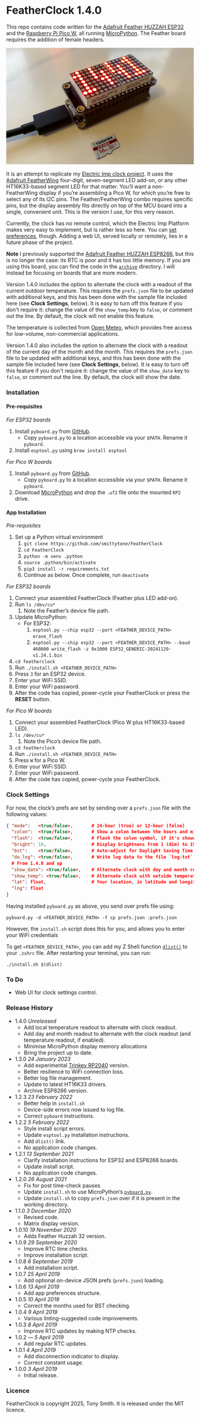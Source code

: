 # FeatherClock 1.4.0 #

This repo contains code written for the [Adafruit Feather HUZZAH ESP32](https://www.adafruit.com/product/3405) and the [Raspberry Pi Pico W](https://datasheets.raspberrypi.com/picow/pico-w-datasheet.pdf), all running [MicroPython](http://micropython.org/). The Feather board requires the addition of female headers.

![FeatherClock Matrix](./images/img_0420@2x.webp)

It is an attempt to replicate my [Electric Imp clock project](https://github.com/smittytone/Clock). It uses the [Adafruit FeatherWing](https://learn.adafruit.com/adafruit-7-segment-led-featherwings/overview) four-digit, seven-segment LED add-on, or any other HT16K33-based segment LED for that matter. You’ll want a non-FeatherWing display if you’re assembling a Pico W, for which you’re free to select any of its I2C pins. The Feather/FeatherWing combo requires specific pins, but the display assembly fits directly on top of the MCU board into a single, convenient unit. This is the version I use, for this very reason.

Currently, the clock has no remote control, which the Electric Imp Platform makes very easy to implement, but is rather less so here. You can [set preferences](#clock-settings), though. Adding a web UI, served locally or remotely, lies in a future phase of the project.

**Note** I previously supported the [Adafruit Feather HUZZAH ESP8266](https://www.adafruit.com/product/2821), but this is no longer the case: its RTC is poor and it has too little memory. If you are using this board, you can find the code in the [`archive`](/archive) directory. I will instead be focusing on boards that are more modern.

Version 1.4.0 includes the option to alternate the clock with a readout of the current outdoor temperature. This requires the `prefs.json` file to be updated with additional keys, and this has been done with the sample file included here (see **Clock Settings**, below). It is easy to turn off this feature if you don't require it: change the value of the `show_temp` key to `false`, or comment out the line. By default, the clock will not enable this feature.

The temperature is collected from [Open Meteo](https://open-meteo.com/), which provides free access for low-volume, non-commercial applications.

Version 1.4.0 also includes the option to alternate the clock with a readout of the current day of the month and the month. This requires the `prefs.json` file to be updated with additional keys, and this has been done with the sample file included here (see **Clock Settings**, below). It is easy to turn off this feature if you don't require it: change the value of the `show_date` key to `false`, or comment out the line. By default, the clock will show the date.

### Installation ###

#### Pre-requisites ####

*For ESP32 boards*

1. Install `pyboard.py` from [GitHub](https://github.com/micropython/micropython/blob/master/tools/pyboard.py).
    * Copy `pyboard.py` to a location accessible via your `$PATH`. Rename it `pyboard`.
1. Install `esptool.py` using `brew install esptool`

*For Pico W boards*

1. Install `pyboard.py` from [GitHub](https://github.com/micropython/micropython/blob/master/tools/pyboard.py).
    * Copy `pyboard.py` to a location accessible via your `$PATH`. Rename it `pyboard`.
1. Download [MicroPython](https://micropython.org/resources/firmware/ADAFRUIT_QTPY_RP2040-20220618-v1.19.1.uf2) and drop the `.uf2` file onto the mounted `RP2` drive.

#### App Installation ####

*Pre-requisites*

1. Set up a Python virtual environment
    1. `git clone https://github.com/smittytone/FeatherClock`
    1. `cd FeatherClock`
    1. `python -m venv .python`
    1. `source .python/bin/activate`
    1. `pip3 install -r requirements.txt`
    1. Continue as below. Once complete, run `deactivate`

*For ESP32 boards*

1. Connect your assembled FeatherClock (Feather plus LED add-on).
1. Run `ls /dev/cu*`
    1. Note the Feather’s device file path.
1. Update MicroPython:
    * For ESP32:
        1. `esptool.py --chip esp32 --port <FEATHER_DEVICE_PATH> erase_flash`
        1. `esptool.py --chip esp32 --port <FEATHER_DEVICE_PATH> --baud 460800 write_flash -z 0x1000 ESP32_GENERIC-20241129-v1.24.1.bin`
1. `cd featherclock`
1. Run `./install.sh <FEATHER_DEVICE_PATH>`
1. Press `3` for an ESP32 device.
1. Enter your WiFi SSID.
1. Enter your WiFi password.
1. After the code has copied, power-cycle your FeatherClock or press the **RESET** button.

*For Pico W boards*

1. Connect your assembled FeatherClock (Pico W plus HT16K33-based LED).
1. `ls /dev/cu*`
    1. Note the Pico’s device file path.
1. `cd featherclock`
1. Run `./install.sh <FEATHER_DEVICE_PATH>`
1. Press `W` for a Pico W.
1. Enter your WiFi SSID.
1. Enter your WiFi password.
1. After the code has copied, power-cycle your FeatherClock.

### Clock Settings ###

For now, the clock’s prefs are set by sending over a `prefs.json` file with the following values:

```json
{ "mode":   <true/false>,       # 24-hour (true) or 12-hour (false)
  "colon":  <true/false>,       # Show a colon between the hours and minutes readouts
  "flash":  <true/false>,       # Flash the colon symbol, if it's shown
  "bright": 10,                 # Display brightness from 1 (dim) to 15 (bright)
  "bst":    <true/false>,       # Auto-adjust for Daylight Saving Time
  "do_log": <true/false>,       # Write log data to the file `log.txt` on the device
  # From 1.4.0 and up
  "show_date": <true/false>,    # Alternate clock with day and month readout
  "show_temp": <true/false>,    # Alternate clock with outside temperature
  "lat": float,                 # Your location, in latitude and longitude
  "lng": float
}
```

Having installed `pyboard.py` as above, you send over prefs file using:

```shell
pyboard.py -d <FEATHER_DEVICE_PATH> -f cp prefs.json :prefs.json
```

However, the `install.sh` script does this for you, and allows you to enter your WiFi credentials

To get `<FEATHER_DEVICE_PATH>`, you can add my Z Shell function [`dlist()`](https://gist.github.com/smittytone/15d00976df5b702debdcb3a8ae8f5bae) to your `.zshrc` file. After restarting your terminal, you can run:

```shell
./install.sh $(dlist)
```

### To Do ###

- Web UI for clock settings control.

### Release History ###

- 1.4.0 *Unreleased*
    - Add local temperature readout to alternate with clock readout.
    - Add day and month readout to alternate with the clock readout (and temperature readout, if enabled).
    - Minimise MicroPython display memory allocations
    - Bring the project up to date.
- 1.3.0 *24 January 2023*
    - Add experimental [Trinkey RP2040](https://www.adafruit.com/product/5056) version.
    - Better resilience to WiFi connection loss.
    - Better log file management.
    - Update to latest HT16K33 drivers.
    - Archive ESP8266 version.
- 1.2.3 *23 February 2022*
    - Better help in `install.sh`
    - Device-side errors now issued to log file.
    - Correct `pyboard` instructions.
- 1.2.2 *5 February 2022*
    - Style install script errors.
    - Update `esptool.py` installation instructions.
    - Add `dlist()` link.
    - No application code changes.
- 1.2.1 *13 September 2021*
    - Clarify installation instructions for ESP32 and ESP8266 boards.
    - Update install script.
    - No application code changes.
- 1.2.0 *26 August 2021*
    - Fix for post time-check pauses
    - Update `install.sh` to use MicroPython’s [`pyboard.py`](https://docs.micropython.org/en/latest/reference/pyboard.py.html).
    - Update `install.sh` to copy `prefs.json` over if it is present in the working directory.
- 1.1.0 *3 December 2020*
    - Revised code.
    - Matrix display version.
- 1.0.10 *19 November 2020*
    - Adds Feather Huzzah 32 version.
- 1.0.9 *29 September 2020*
    - Improve RTC time checks.
    - Improve installation script.
- 1.0.8 *6 September 2019*
    - Add installation script.
- 1.0.7 *25 April 2019*
    - Add optional on-device JSON prefs (`prefs.json`) loading.
- 1.0.6 *13 April 2019*
    - Add app preferences structure.
- 1.0.5 *10 April 2019*
    - Correct the months used for BST checking.
- 1.0.4 *9 April 2019*
    - Various linting-suggested code improvements.
- 1.0.3 *8 April 2019*
    - Improve RTC updates by making NTP checks.
- 1.0.2 &mdash; *5 April 2019*
    - Add regular RTC updates.
- 1.0.1 *4 April 2019*
    - Add disconnection indicator to display.
    - Correct constant usage.
- 1.0.0 *3 April 2019*
    - Initial release.

### Licence ###

FeatherClock is copyright 2025, Tony Smith. It is released under the MIT licence.

